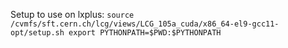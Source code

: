 Setup to use on lxplus: 
`source /cvmfs/sft.cern.ch/lcg/views/LCG_105a_cuda/x86_64-el9-gcc11-opt/setup.sh
export PYTHONPATH=$PWD:$PYTHONPATH`
